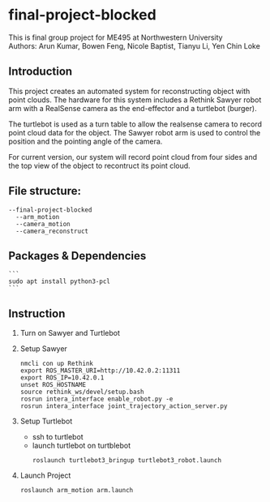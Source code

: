 # final-project-blocked
This is final group project for ME495 at Northwestern University  
Authors: Arun Kumar, Bowen Feng, Nicole Baptist, Tianyu Li, Yen Chin Loke

## Introduction
This project creates an automated system for reconstructing object with point clouds. The hardware for this system includes a Rethink Sawyer robot arm with a RealSense camera as the end-effector and a turtlebot (burger).

The turtlebot is used as a turn table to allow the realsense camera to record point cloud data for the object. The Sawyer robot arm is used to control the position and the pointing angle of the camera. 

For current version, our system will record point cloud from four sides and the top view of the object to recontruct its point cloud.  

## File structure:
```
--final-project-blocked
  --arm_motion
  --camera_motion
  --camera_reconstruct
```
## Packages & Dependencies

    ```
    sudo apt install python3-pcl
    ```

## Instruction
1. Turn on Sawyer and Turtlebot
2. Setup Sawyer 
    ```
    nmcli con up Rethink
    export ROS_MASTER_URI=http://10.42.0.2:11311
    export ROS_IP=10.42.0.1
    unset ROS_HOSTNAME
    source rethink_ws/devel/setup.bash
    rosrun intera_interface enable_robot.py -e
    rosrun intera_interface joint_trajectory_action_server.py
    ```
3. Setup Turtlebot
    - ssh to turtlebot
    - launch turtlebot on turtblebot
        ```
        roslaunch turtlebot3_bringup turtlebot3_robot.launch
        ```

4. Launch Project
    ```
    roslaunch arm_motion arm.launch
    ```


    
